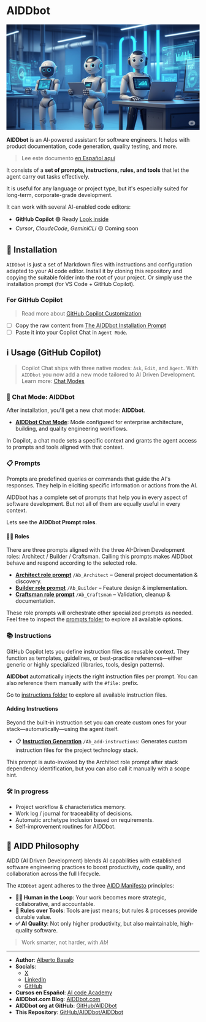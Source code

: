 # AIDDbot

![AIDDbot coding agents](./AIDD-bot.png)

**AIDDbot** is an AI-powered assistant for software engineers. It helps with product documentation, code generation, quality testing, and more.
> Lee este documento [en Español aquí](https://github.com/AIDDbot/AIDDbot/blob/main/README.es.md)

It consists of a **set of prompts, instructions, rules, and tools** that let the agent carry out tasks effectively.

It is useful for any language or project type, but it's especially suited for long-term, corporate-grade development.

It can work with several AI-enabled code editors:

- **GitHub Copilot** 🟢 Ready [Look inside](https://github.com/AIDDbot/AIDDbot/tree/main/.github)
- _Cursor_, _ClaudeCode_, _GeminiCLI_ 🟡 Coming soon

## 🔌 Installation

`AIDDbot` is just a set of Markdown files with instructions and configuration adapted to your AI code editor. Install it by cloning this repository and copying the suitable folder into the root of your project. Or simply use the installation prompt (for VS Code + GitHub Copilot).

### For GitHub Copilot

> Read more about [GitHub Copilot Customization](https://code.visualstudio.com/docs/copilot/copilot-customization)

- [ ] Copy the raw content from [The AIDDbot Installation Prompt](https://raw.githubusercontent.com/AIDDbot/AIDDbot/refs/heads/main/.github/prompts/Ab_install-for-copilot.prompt.md)
- [ ] Paste it into your Copilot Chat in `Agent Mode`.

## ℹ️ Usage (GitHub Copilot)

> Copilot Chat ships with three native modes: `Ask`, `Edit`, and `Agent`. With `AIDDbot` you now add a new mode tailored to AI Driven Development. Learn more: [Chat Modes](https://code.visualstudio.com/docs/copilot/chat/chat-modes)

### 🤖 Chat Mode: AIDDbot

After installation, you'll get a new chat mode: **AIDDbot**.

- **[AIDDbot Chat Mode](https://github.com/AIDDbot/AIDDbot/blob/main/.github/chatmodes/AIDDbot.chatmode.md)**: Mode configured for enterprise architecture, building, and quality engineering workflows.

In Copilot, a chat mode sets a specific context and grants the agent access to prompts and tools aligned with that context.

### 📋 Prompts

Prompts are predefined queries or commands that guide the AI's responses. They help in eliciting specific information or actions from the AI.

AIDDbot has a complete set of prompts that help you in every aspect of software development. But not all of them are equally useful in every context.

Lets see the **AIDDbot Prompt roles**.

#### 🧑‍💻 Roles

There are three prompts aligned with the three AI-Driven Development roles: Architect / Builder / Craftsman. Calling this prompts makes AIDDbot behave and respond according to the selected role.

- **[Architect role prompt](/.github/prompts/Ab_Architect.prompt.md)** `/Ab_Architect` – General project documentation & discovery.
- **[Builder role prompt](/.github/prompts/Ab_Builder.prompt.md)** `/Ab_Builder` – Feature design & implementation.
- **[Craftsman role prompt](/.github/prompts/Ab_Craftsman.prompt.md)** `/Ab_Craftsman` – Validation, cleanup & documentation.

These role prompts will orchestrate other specialized prompts as needed. Feel free to inspect the [prompts folder](https://github.com/AIDDbot/AIDDbot/tree/main/.github/prompts) to explore all available options.

### 📚 Instructions

GitHub Copilot lets you define instruction files as reusable context. They function as templates, guidelines, or best-practice references—either generic or highly specialized (libraries, tools, design patterns).

**AIDDbot** automatically injects the right instruction files per prompt. You can also reference them manually with the `#file:` prefix.

Go to [instructions folder](https://github.com/AIDDbot/AIDDbot/tree/main/.github/instructions) to explore all available instruction files.

#### Adding Instructions

Beyond the built-in instruction set you can create custom ones for your stack—automatically—using the agent itself.

- 📋 **[Instruction Generation](https://github.com/AIDDbot/AIDDbot/blob/main/.github/prompts/Ab_add-instructions.prompt.md)** `/Ab_add-instructions`: Generates custom instruction files for the project technology stack.

This prompt is auto-invoked by the Architect role prompt after stack dependency identification, but you can also call it manually with a scope hint.

### 🛠️ In progress

- Project workflow & characteristics memory.
- Work log / journal for traceability of decisions.
- Automatic archetype inclusion based on requirements.
- Self-improvement routines for AIDDbot.

## 💭 AIDD Philosophy

AIDD (AI Driven Development) blends AI capabilities with established software engineering practices to boost productivity, code quality, and collaboration across the full lifecycle.

The `AIDDbot` agent adheres to the three [AIDD Manifesto](https://aiddbot.com/aidd-manifesto) principles:

- **🧑‍💻 Human in the Loop**: Your work becomes more strategic, collaborative, and accountable.
- **🔧 Rules over Tools**: Tools are just means; but rules & processes provide durable value.
- **✅ AI Quality**: Not only higher productivity, but also maintainable, high-quality software.

> Work smarter, not harder, with _Ab_!

---

- **Author**: [Alberto Basalo](https://albertobasalo.dev)
- **Socials**:
  - [X](https://x.com/albertobasalo)
  - [LinkedIn](https://www.linkedin.com/in/albertobasalo/)
  - [GitHub](https://github.com/albertobasalo)
- **Cursos en Español**: [AI code Academy](https://aicode.academy)
- **AIDDbot.com Blog**: [AIDDbot.com](https://aiddbot.com)
- **AIDDbot org at GitHub**: [GitHub/AIDDbot](https://github.com/AIDDbot)
- **This Repository**: [GitHub/AIDDbot/AIDDbot](https://github.com/AIDDbot/AIDDbot)